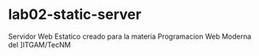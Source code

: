 # lab02-static-server
Servidor Web Estatico creado para la materia Programacion Web Moderna del ]ITGAM/TecNM
